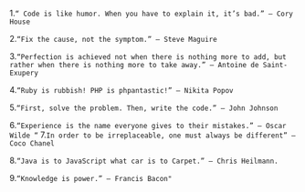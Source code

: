 1.`“ Code is like humor. When you have to explain it, it’s bad.” – Cory House`

2.`“Fix the cause, not the symptom.” – Steve Maguire`

3.`“Perfection is achieved not when there is nothing more to add, but rather when there is nothing more to take away.” – Antoine de Saint-Exupery`

4.`“Ruby is rubbish! PHP is phpantastic!” – Nikita Popov`

5.`“First, solve the problem. Then, write the code.” – John Johnson `

6.`“Experience is the name everyone gives to their mistakes.” – Oscar Wilde “` 7.`In order to be irreplaceable, one must always be different” – Coco Chanel`

8.`“Java is to JavaScript what car is to Carpet.” – Chris Heilmann.`

9.`“Knowledge is power.” – Francis Bacon"`

